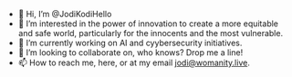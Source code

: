 - 👋 Hi, I’m @JodiKodiHello
- 👀 I’m interested in the power of innovation to create a more equitable and safe world, particularly for the innocents and the most vulnerable. 
- 🌱 I’m currently working on AI and cyybersecurity initiatives.
- 💞️ I’m looking to collaborate on, who knows? Drop me a line!
- 📫 How to reach me, here, or at my email jodi@womanity.live.

<!---
JodiKodiHello/JodiKodiHello is a ✨ special ✨ repository because its `README.md` (this file) appears on your GitHub profile.
You can click the Preview link to take a look at your changes.
--->
